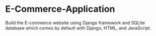 # E-Commerce-Application
Build the E-commerce website using Django framework and SQLite database which comes by default with Django, HTML, and JavaScript.
